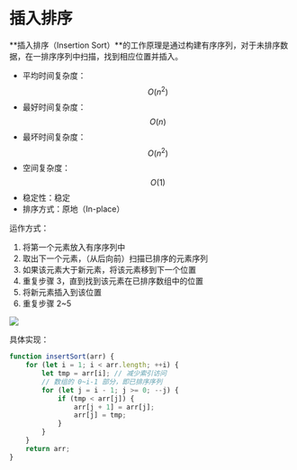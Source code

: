 # 插入排序

**插入排序（Insertion Sort）**的工作原理是通过构建有序序列，对于未排序数据，在一排序序列中扫描，找到相应位置并插入。

* 平均时间复杂度：$$O(n^2)$$
* 最好时间复杂度：$$O(n)$$
* 最坏时间复杂度：$$O(n^2)$$
* 空间复杂度：$$O(1)$$
* 稳定性：稳定
* 排序方式：原地（In-place）

运作方式：

1. 将第一个元素放入有序序列中
2. 取出下一个元素，（从后向前）扫描已排序的元素序列
3. 如果该元素大于新元素，将该元素移到下一个位置
4. 重复步骤 3，直到找到该元素在已排序数组中的位置
5. 将新元素插入到该位置
6. 重复步骤 2~5

![](https://upload.wikimedia.org/wikipedia/commons/thumb/0/0f/Insertion-sort-example-300px.gif/220px-Insertion-sort-example-300px.gif)

具体实现：

```js
function insertSort(arr) {
    for (let i = 1; i < arr.length; ++i) {
        let tmp = arr[i]; // 减少索引访问
        // 数组的 0~i-1 部分，即已排序序列 
        for (let j = i - 1; j >= 0; --j) {
            if (tmp < arr[j]) {
                arr[j + 1] = arr[j];
                arr[j] = tmp;
            }            
        }
    }
    return arr;    
}
```



